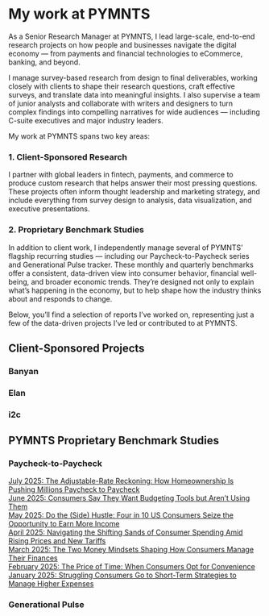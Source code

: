 # My work at PYMNTS

As a Senior Research Manager at PYMNTS, I lead large-scale, end-to-end research projects on how people and businesses navigate the digital economy — from payments and financial technologies to eCommerce, banking, and beyond.

I manage survey-based research from design to final deliverables, working closely with clients to shape their research questions, craft effective surveys, and translate data into meaningful insights. I also supervise a team of junior analysts and collaborate with writers and designers to turn complex findings into compelling narratives for wide audiences — including C-suite executives and major industry leaders.

My work at PYMNTS spans two key areas:

### 1. Client-Sponsored Research
I partner with global leaders in fintech, payments, and commerce to produce custom research that helps answer their most pressing questions. These projects often inform thought leadership and marketing strategy, and include everything from survey design to analysis, data visualization, and executive presentations.

### 2. Proprietary Benchmark Studies
In addition to client work, I independently manage several of PYMNTS’ flagship recurring studies — including our Paycheck-to-Paycheck series and Generational Pulse tracker. These monthly and quarterly benchmarks offer a consistent, data-driven view into consumer behavior, financial well-being, and broader economic trends. They’re designed not only to explain what’s happening in the economy, but to help shape how the industry thinks about and responds to change.

Below, you’ll find a selection of reports I’ve worked on, representing just a few of the data-driven projects I’ve led or contributed to at PYMNTS.




## Client-Sponsored Projects

### Banyan

### Elan

### i2c 

## PYMNTS Proprietary Benchmark Studies

### Paycheck-to-Paycheck

<a href="https://www.pymnts.com/study_posts/the-adjustable-rate-reckoning-how-homeownership-is-pushing-millions-paycheck-to-paycheck" target="_blank">
  July 2025: The Adjustable-Rate Reckoning: How Homeownership Is Pushing Millions Paycheck to Paycheck
</a>
<div>
<a href="https://www.pymnts.com/study_posts/consumers-say-they-want-budgeting-tools-but-arent-using-them" target="_blank">
  June 2025: Consumers Say They Want Budgeting Tools but Aren’t Using Them
</a>
<div>
<a href="https://www.pymnts.com/study_posts/do-the-side-hustle-four-in-10-us-consumers-seize-the-opportunity-to-earn-more-income/" target="_blank">
  May 2025: Do the (Side) Hustle: Four in 10 US Consumers Seize the Opportunity to Earn More Income
</a>
<div>
<a href="https://www.pymnts.com/study_posts/navigating-the-shifting-sands-of-consumer-spending-amid-rising-prices-and-new-tariffs/" target="_blank">
  April 2025: Navigating the Shifting Sands of Consumer Spending Amid Rising Prices and New Tariffs
</a>
<div>
<a href="https://www.pymnts.com/study_posts/the-two-money-mindsets-shaping-how-consumers-manage-their-finances" target="_blank">
  March 2025: The Two Money Mindsets Shaping How Consumers Manage Their Finances
</a>
<div>
<a href="https://www.pymnts.com/study_posts/the-price-of-time-when-consumers-opt-for-convenience/" target="_blank">
  February 2025: The Price of Time: When Consumers Opt for Convenience
</a>
<div>
<a href="https://www.pymnts.com/study_posts/struggling-consumers-go-to-short-term-strategies-to-manage-higher-expenses/" target="_blank">
  January 2025: Struggling Consumers Go to Short-Term Strategies to Manage Higher Expenses
</a>


### Generational Pulse


